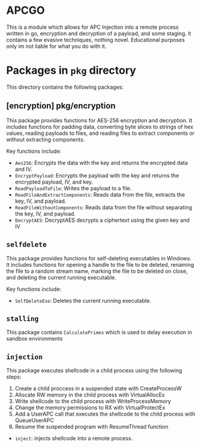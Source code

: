 # APCGO
This is a module which allows for APC Injection into a remote process written in go, encryption and decryption of a payload, and some staging. it contains a few evasive techniques, nothing novel. Educational purposes only im not liable for what you do with it. 

# Packages in `pkg` directory

This directory contains the following packages:

## [encryption] pkg/encryption

This package provides functions for AES-256 encryption and decryption. It includes functions for padding data, converting byte slices to strings of hex values, reading payloads to files, and reading files to extract components or without extracting components.

Key functions include:
- `Aes256`: Encrypts the data with the key and returns the encrypted data and IV.
- `EncryptPayload`: Encrypts the payload with the key and returns the encrypted payload, IV, and key.
- `ReadPayloadToFile`: Writes the payload to a file.
- `ReadFileAndExtractComponents`: Reads data from the file, extracts the key, IV, and payload.
- `ReadFileWithoutComponents`: Reads data from the file without separating the key, IV, and payload.
- `DecryptAES`: DecryptAES decrypts a ciphertext using the given key and IV

## `selfdelete`

This package provides functions for self-deleting executables in Windows. It includes functions for opening a handle to the file to be deleted, renaming the file to a random stream name, marking the file to be deleted on close, and deleting the current running executable.

Key functions include:
- `SelfDeleteExe`: Deletes the current running executable.


## `stalling`
This package contains `CalculatePrimes` which is used to delay execution in sandbox environments


## `injection`
This package executes shellcode in a child process using the following steps:
 1. Create a child proccess in a suspended state with CreateProcessW
 2. Allocate RW memory in the child process with VirtualAllocEx
 3. Write shellcode to the child process with WriteProcessMemory
 4. Change the memory permissions to RX with VirtualProtectEx
 5. Add a UserAPC call that executes the shellcode to the child process with QueueUserAPC
 6. Resume the suspended program with ResumeThread function

- `inject`: injects shellcode into a remote process.

